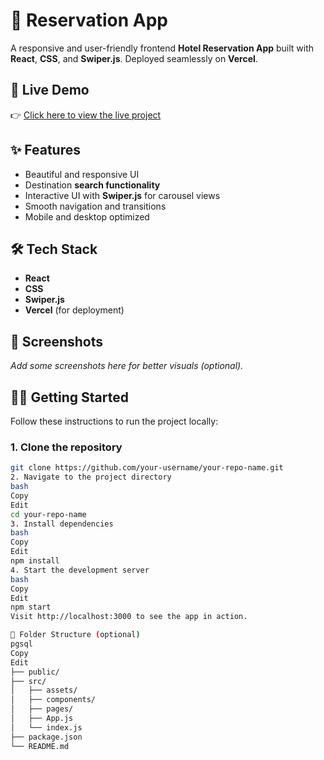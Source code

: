 # 🏨 Reservation App

A responsive and user-friendly frontend **Hotel Reservation App** built with **React**, **CSS**, and **Swiper.js**. Deployed seamlessly on **Vercel**.

## 🚀 Live Demo

👉 [Click here to view the live project](https://reservation-app-two.vercel.app/)

## ✨ Features

- Beautiful and responsive UI
- Destination **search functionality**
- Interactive UI with **Swiper.js** for carousel views
- Smooth navigation and transitions
- Mobile and desktop optimized

## 🛠 Tech Stack

- **React**
- **CSS**
- **Swiper.js**
- **Vercel** (for deployment)

## 📸 Screenshots

_Add some screenshots here for better visuals (optional)._

## 🧑‍💻 Getting Started

Follow these instructions to run the project locally:

### 1. Clone the repository

```bash
git clone https://github.com/your-username/your-repo-name.git
2. Navigate to the project directory
bash
Copy
Edit
cd your-repo-name
3. Install dependencies
bash
Copy
Edit
npm install
4. Start the development server
bash
Copy
Edit
npm start
Visit http://localhost:3000 to see the app in action.

📂 Folder Structure (optional)
pgsql
Copy
Edit
├── public/
├── src/
│   ├── assets/
│   ├── components/
│   ├── pages/
│   ├── App.js
│   └── index.js
├── package.json
└── README.md
